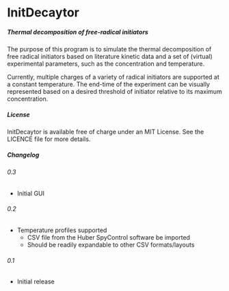 # InitDecaytor
##### _Thermal decomposition of free-radical initiators_

The purpose of this program is to simulate the thermal decomposition of 
free radical initiators based on literature kinetic data and a set of (virtual)
experimental parameters, such as the concentration and temperature.  

Currently, multiple charges of a variety of radical initiators are supported 
at a constant temperature. The end-time of the experiment can be visually represented
based on a desired threshold of initiator relative to its maximum concentration. 

##### License

InitDecaytor is available free of charge under an MIT License. 
See the LICENCE file for more details.


##### Changelog

###### 0.3
* Initial GUI

###### 0.2
* Temperature profiles supported
  * CSV file from the Huber SpyControl software be imported
  * Should be readily expandable to other CSV formats/layouts

###### 0.1
* Initial release



